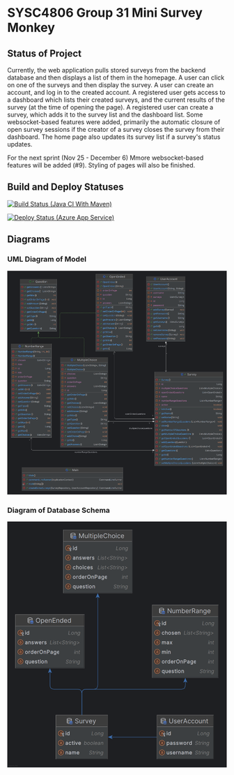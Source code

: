 # SYSC4806 Group 31 Mini Survey Monkey

## Status of Project
Currently, the web application pulls stored surveys from the backend database and then displays a list of them in
the homepage. A user can click on one of the surveys and then display the survey. A user can create an account, and log 
in to the created account. A registered user gets access to a dashboard which lists their created surveys, and the
current results of the survey (at the time of opening the page). A registered user can create a survey, which adds it to
the survey list and the dashboard list. Some websocket-based features were added, primarily the automatic closure of open
survey sessions if the creator of a survey closes the survey from their dashboard. The home page also updates its survey
list if a survey's status updates.

For the next sprint (Nov 25 - December 6) Mmore websocket-based features will be added (#9). 
Styling of pages will also be finished.

## Build and Deploy Statuses
[![Build Status (Java CI With Maven)](https://github.com/douglytle/group31-minisurveymonkey/actions/workflows/maven.yml/badge.svg)](https://github.com/douglytle/group31-minisurveymonkey/actions/workflows/maven.yml)

[![Deploy Status (Azure App Service)](https://github.com/douglytle/group31-minisurveymonkey/actions/workflows/main_mini-surveymonkey-group31.yml/badge.svg)](https://github.com/douglytle/group31-minisurveymonkey/actions/workflows/main_mini-surveymonkey-group31.yml)

## Diagrams
### UML Diagram of Model
![group31-minisurveymonkey-UML-diagram-of-model.png](diagrams%2Fgroup31-minisurveymonkey-UML-diagram-of-model.png)

### Diagram of Database Schema
![SYSC4806-G31-SurveyMonkey.png](diagrams%2FSYSC4806-G31-SurveyMonkey.png)
